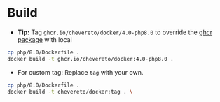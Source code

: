 # Build

* **Tip:** Tag `ghcr.io/chevereto/docker/4.0-php8.0` to override the [ghcr package](https://github.com/orgs/chevereto/packages?repo_name=docker) with local

```sh
cp php/8.0/Dockerfile .
docker build -t ghcr.io/chevereto/docker:4.0-php8.0 .
```

* For custom tag: Replace `tag` with your own.

```sh
cp php/8.0/Dockerfile .
docker build -t chevereto/docker:tag . \
```
